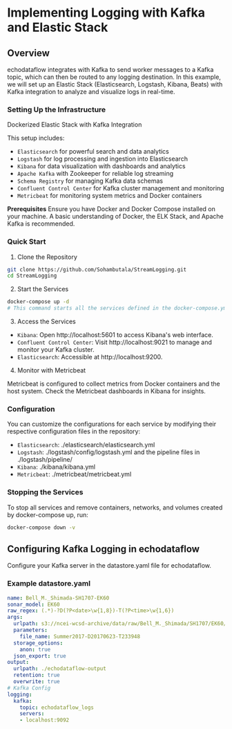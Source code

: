 # Implementing Logging with Kafka and Elastic Stack

## Overview
echodataflow integrates with Kafka to send worker messages to a Kafka topic, which can then be routed to any logging destination. In this example, we will set up an Elastic Stack (Elasticsearch, Logstash, Kibana, Beats) with Kafka integration to analyze and visualize logs in real-time.

### Setting Up the Infrastructure
Dockerized Elastic Stack with Kafka Integration

This setup includes:

- `Elasticsearch` for powerful search and data analytics
- `Logstash` for log processing and ingestion into Elasticsearch
- `Kibana` for data visualization with dashboards and analytics
- `Apache Kafka` with Zookeeper for reliable log streaming
- `Schema Registry` for managing Kafka data schemas
- `Confluent Control Center` for Kafka cluster management and monitoring
- `Metricbeat` for monitoring system metrics and Docker containers

**Prerequisites**
Ensure you have Docker and Docker Compose installed on your machine. A basic understanding of Docker, the ELK Stack, and Apache Kafka is recommended.

### Quick Start

1. Clone the Repository

```bash
git clone https://github.com/Sohambutala/StreamLogging.git
cd StreamLogging
```

2. Start the Services

```bash
docker-compose up -d
# This command starts all the services defined in the docker-compose.yml file in detached mode.
```

3. Access the Services

- `Kibana`: Open http://localhost:5601 to access Kibana's web interface.
- `Confluent Control Center`: Visit http://localhost:9021 to manage and monitor your Kafka cluster.
- `Elasticsearch`: Accessible at http://localhost:9200.

4. Monitor with Metricbeat

Metricbeat is configured to collect metrics from Docker containers and the host system. Check the Metricbeat dashboards in Kibana for insights.

### Configuration
You can customize the configurations for each service by modifying their respective configuration files in the repository:

- `Elasticsearch`: ./elasticsearch/elasticsearch.yml
- `Logstash`: ./logstash/config/logstash.yml and the pipeline files in ./logstash/pipeline/
- `Kibana`: ./kibana/kibana.yml
- `Metricbeat`: ./metricbeat/metricbeat.yml

### Stopping the Services
To stop all services and remove containers, networks, and volumes created by docker-compose up, run:

```bash
docker-compose down -v
```

## Configuring Kafka Logging in echodataflow
Configure your Kafka server in the datastore.yaml file for echodataflow.

### Example datastore.yaml

```yaml
name: Bell_M._Shimada-SH1707-EK60
sonar_model: EK60
raw_regex: (.*)-?D(?P<date>\w{1,8})-T(?P<time>\w{1,6})
args:
  urlpath: s3://ncei-wcsd-archive/data/raw/Bell_M._Shimada/SH1707/EK60/{{file_name}}.raw
  parameters:
    file_name: Summer2017-D20170623-T233948
  storage_options:
    anon: true
  json_export: true
output:
  urlpath: ./echodataflow-output
  retention: true
  overwrite: true
# Kafka Config
logging:
  kafka:
    topic: echodataflow_logs
    servers:
    - localhost:9092
```